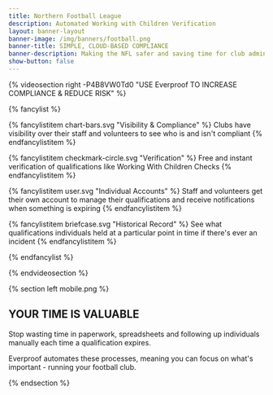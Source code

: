 ```yaml
---
title: Northern Football League
description: Automated Working with Children Verification
layout: banner-layout
banner-image: /img/banners/football.png
banner-title: SIMPLE, CLOUD-BASED COMPLIANCE
banner-description: Making the NFL safer and saving time for club administrators.
show-button: false
---
```


{% videosection right -P4B8VW0Td0 "USE Everproof TO INCREASE COMPLIANCE & REDUCE RISK" %}

{% fancylist %}

{% fancylistitem chart-bars.svg "Visibility & Compliance" %}
Clubs have visibility over their staff and volunteers to see who is and isn't compliant
{% endfancylistitem %}

{% fancylistitem checkmark-circle.svg "Verification" %}
Free and instant verification of qualifications like Working With Children Checks
{% endfancylistitem %}

{% fancylistitem user.svg "Individual Accounts" %}
Staff and volunteers get their own account to manage their qualifications and receive notifications when something is expiring
{% endfancylistitem %}

{% fancylistitem briefcase.svg "Historical Record" %}
See what qualifications individuals held at a particular point in time if there's ever an incident
{% endfancylistitem %}

{% endfancylist %}

{% endvideosection %}

{% section left mobile.png %}

## YOUR TIME IS VALUABLE

Stop wasting time in paperwork, spreadsheets and following up individuals manually each time a qualification expires.

Everproof automates these processes, meaning you can focus on what's important - running your football club.



{% endsection %}
